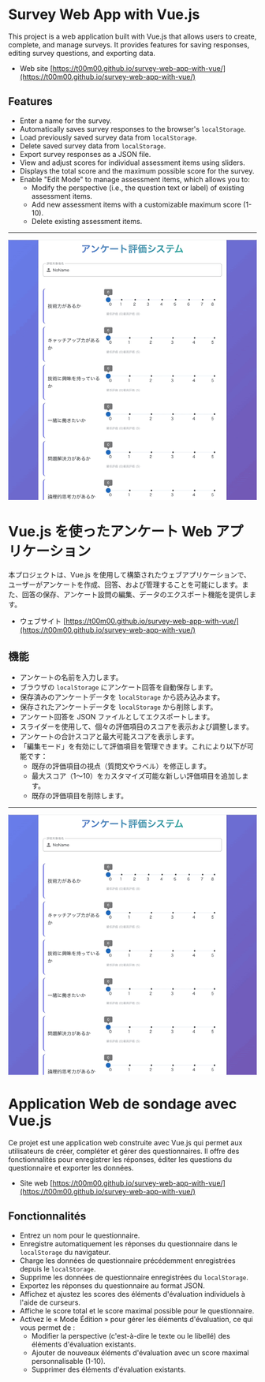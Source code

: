 # Survey Web App with Vue.js

This project is a web application built with Vue.js that allows users to create, complete, and manage surveys. It provides features for saving responses, editing survey questions, and exporting data.

* Web site
[https://t00m00.github.io/survey-web-app-with-vue/](https://t00m00.github.io/survey-web-app-with-vue/)

## Features

*   Enter a name for the survey.
*   Automatically saves survey responses to the browser's `localStorage`.
*   Load previously saved survey data from `localStorage`.
*   Delete saved survey data from `localStorage`.
*   Export survey responses as a JSON file.
*   View and adjust scores for individual assessment items using sliders.
*   Displays the total score and the maximum possible score for the survey.
*   Enable "Edit Mode" to manage assessment items, which allows you to:
    *   Modify the perspective (i.e., the question text or label) of existing assessment items.
    *   Add new assessment items with a customizable maximum score (1-10).
    *   Delete existing assessment items.

---
![Survey Web App v0.4.0 Demonstration](./image/survey-web-app-with-vue_v0.4.0.gif)

# Vue.js を使ったアンケート Web アプリケーション

本プロジェクトは、Vue.js を使用して構築されたウェブアプリケーションで、ユーザーがアンケートを作成、回答、および管理することを可能にします。また、回答の保存、アンケート設問の編集、データのエクスポート機能を提供します。

* ウェブサイト
[https://t00m00.github.io/survey-web-app-with-vue/](https://t00m00.github.io/survey-web-app-with-vue/)

## 機能

*   アンケートの名前を入力します。
*   ブラウザの `localStorage` にアンケート回答を自動保存します。
*   保存済みのアンケートデータを `localStorage` から読み込みます。
*   保存されたアンケートデータを `localStorage` から削除します。
*   アンケート回答を JSON ファイルとしてエクスポートします。
*   スライダーを使用して、個々の評価項目のスコアを表示および調整します。
*   アンケートの合計スコアと最大可能スコアを表示します。
*   「編集モード」を有効にして評価項目を管理できます。これにより以下が可能です：
    *   既存の評価項目の視点（質問文やラベル）を修正します。
    *   最大スコア（1〜10）をカスタマイズ可能な新しい評価項目を追加します。
    *   既存の評価項目を削除します。

---
![Survey Web App v0.4.0 Demonstration](./image/survey-web-app-with-vue_v0.4.0.gif)

# Application Web de sondage avec Vue.js

Ce projet est une application web construite avec Vue.js qui permet aux utilisateurs de créer, compléter et gérer des questionnaires. Il offre des fonctionnalités pour enregistrer les réponses, éditer les questions du questionnaire et exporter les données.

* Site web
[https://t00m00.github.io/survey-web-app-with-vue/](https://t00m00.github.io/survey-web-app-with-vue/)

## Fonctionnalités

*   Entrez un nom pour le questionnaire.
*   Enregistre automatiquement les réponses du questionnaire dans le `localStorage` du navigateur.
*   Charge les données de questionnaire précédemment enregistrées depuis le `localStorage`.
*   Supprime les données de questionnaire enregistrées du `localStorage`.
*   Exportez les réponses du questionnaire au format JSON.
*   Affichez et ajustez les scores des éléments d'évaluation individuels à l'aide de curseurs.
*   Affiche le score total et le score maximal possible pour le questionnaire.
*   Activez le « Mode Édition » pour gérer les éléments d'évaluation, ce qui vous permet de :
    *   Modifier la perspective (c'est-à-dire le texte ou le libellé) des éléments d'évaluation existants.
    *   Ajouter de nouveaux éléments d'évaluation avec un score maximal personnalisable (1-10).
    *   Supprimer des éléments d'évaluation existants.